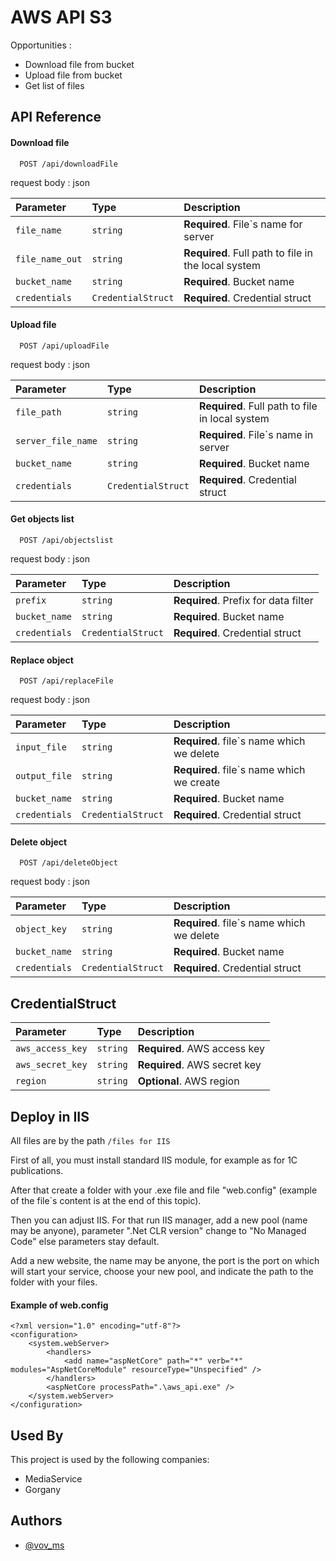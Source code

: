 
# AWS API S3

Opportunities :
 - Download file from bucket
 - Upload file from bucket
 - Get list of files 

## API Reference

#### Download file

```http
  POST /api/downloadFile
```
request body : json 

| Parameter | Type     | Description                  |
| :-------- | :------- | :-------------------------   |
| `file_name` | `string` | **Required**. File`s name for server |
| `file_name_out` | `string` | **Required**. Full path to file in the local system |
| `bucket_name` | `string` | **Required**. Bucket name |
| `credentials` | `CredentialStruct` | **Required**. Credential struct |

#### Upload file

```http
  POST /api/uploadFile
```
request body : json 

| Parameter | Type     | Description                  |
| :-------- | :------- | :-------------------------   |
| `file_path` | `string` | **Required**. Full path to file in local system |
| `server_file_name` | `string` | **Required**. File`s name in server |
| `bucket_name` | `string` | **Required**. Bucket name |
| `credentials` | `CredentialStruct` | **Required**. Credential struct |

#### Get objects list

```http
  POST /api/objectslist
```
request body : json 

| Parameter | Type     | Description                  |
| :-------- | :------- | :-------------------------   |
| `prefix` | `string` | **Required**. Prefix for data filter |
| `bucket_name` | `string` | **Required**. Bucket name |
| `credentials` | `CredentialStruct` | **Required**. Credential struct |

#### Replace object

```http
  POST /api/replaceFile
```
request body : json 

| Parameter | Type     | Description                  |
| :-------- | :------- | :-------------------------   |
| `input_file` | `string` | **Required**. file`s name which we delete |
| `output_file` | `string` | **Required**. file`s name which we create |
| `bucket_name` | `string` | **Required**. Bucket name |
| `credentials` | `CredentialStruct` | **Required**. Credential struct |

#### Delete object

```http
  POST /api/deleteObject
```
request body : json 

| Parameter | Type     | Description                  |
| :-------- | :------- | :-------------------------   |
| `object_key` | `string` | **Required**. file`s name which we delete |
| `bucket_name` | `string` | **Required**. Bucket name |
| `credentials` | `CredentialStruct` | **Required**. Credential struct |


## CredentialStruct
| Parameter | Type     | Description                  |
| :-------- | :------- | :-------------------------   |
| `aws_access_key` | `string` | **Required**. AWS access key |
| `aws_secret_key` | `string` | **Required**. AWS secret key  |
| `region` | `string` | **Optional**. AWS region |

## Deploy in IIS
All files are by the path `/files for IIS`

First of all, you must install standard IIS module, for example as for 1C publications.

After that create a folder with your .exe file and file "web.config" (example of the file`s content is at the end of this topic). 

Then you can adjust IIS. For that run IIS manager, add a new pool (name may be anyone), parameter ".Net CLR version" change to "No Managed Code" else parameters stay default.

Add a new website, the name may be anyone, the port is the port on which will start your service, choose your new pool, and indicate the path to the folder with your files.

#### Example of web.config
```
<?xml version="1.0" encoding="utf-8"?>
<configuration>
    <system.webServer>
        <handlers>
            <add name="aspNetCore" path="*" verb="*" modules="AspNetCoreModule" resourceType="Unspecified" />
        </handlers>
        <aspNetCore processPath=".\aws_api.exe" />
    </system.webServer>
</configuration>
```
 

## Used By

This project is used by the following companies:

- MediaService
- Gorgany

## Authors

- [@vov_ms](https://github.com/vovms)



